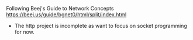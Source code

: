 Following Beej's Guide to Network Concepts
https://beej.us/guide/bgnet0/html/split/index.html

* The http project is incomplete as want to focus on socket programming for now.